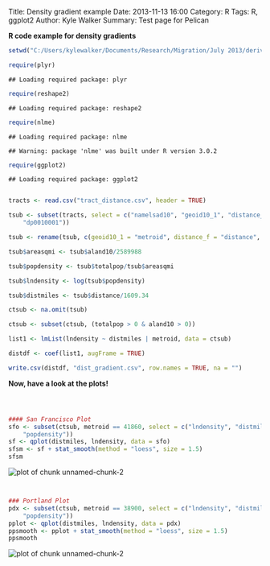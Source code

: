 Title: Density gradient example
Date: 2013-11-13 16:00
Category: R
Tags: R, ggplot2
Author: Kyle Walker
Summary: Test page for Pelican

**R code example for density gradients**


```r
setwd("C:/Users/kylewalker/Documents/Research/Migration/July 2013/derived")

require(plyr)
```

```
## Loading required package: plyr
```

```r
require(reshape2)
```

```
## Loading required package: reshape2
```

```r
require(nlme)
```

```
## Loading required package: nlme
```

```
## Warning: package 'nlme' was built under R version 3.0.2
```

```r
require(ggplot2)
```

```
## Loading required package: ggplot2
```

```r

tracts <- read.csv("tract_distance.csv", header = TRUE)

tsub <- subset(tracts, select = c("namelsad10", "geoid10_1", "distance_f", "aland10", 
    "dp0010001"))

tsub <- rename(tsub, c(geoid10_1 = "metroid", distance_f = "distance", dp0010001 = "totalpop"))

tsub$areasqmi <- tsub$aland10/2589988

tsub$popdensity <- tsub$totalpop/tsub$areasqmi

tsub$lndensity <- log(tsub$popdensity)

tsub$distmiles <- tsub$distance/1609.34

ctsub <- na.omit(tsub)

ctsub <- subset(ctsub, (totalpop > 0 & aland10 > 0))

list1 <- lmList(lndensity ~ distmiles | metroid, data = ctsub)

distdf <- coef(list1, augFrame = TRUE)

write.csv(distdf, "dist_gradient.csv", row.names = TRUE, na = "")
```


**Now, have a look at the plots!**


```r



#### San Francisco Plot
sfo <- subset(ctsub, metroid == 41860, select = c("lndensity", "distmiles", 
    "popdensity"))
sf <- qplot(distmiles, lndensity, data = sfo)
sfsm <- sf + stat_smooth(method = "loess", size = 1.5)
sfsm
```

![plot of chunk unnamed-chunk-2](figure/unnamed-chunk-21.png) 

```r


### Portland Plot
pdx <- subset(ctsub, metroid == 38900, select = c("lndensity", "distmiles", 
    "popdensity"))
pplot <- qplot(distmiles, lndensity, data = pdx)
ppsmooth <- pplot + stat_smooth(method = "loess", size = 1.5)
ppsmooth
```

![plot of chunk unnamed-chunk-2](figure/unnamed-chunk-22.png) 


